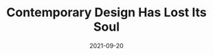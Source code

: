 ---
date: 2021-09-20
publisher: uxdesigncc
tags:
  - design
  - meta
target_url: https://uxdesign.cc/contemporary-design-has-lost-its-soul-a8a43c00d5aa
title: Contemporary Design Has Lost Its Soul
---